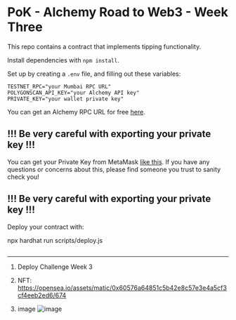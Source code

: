 # PoK - Alchemy Road to Web3 - Week Three

This repo contains a contract that implements tipping functionality.

Install dependencies with `npm install`.

Set up by creating a `.env` file, and filling out these variables:

```
TESTNET_RPC="your Mumbai RPC URL"
POLYGONSCAN_API_KEY="your Alchemy API key"
PRIVATE_KEY="your wallet private key"
```

You can get an Alchemy RPC URL for free [here](https://alchemy.com/?a=roadtoweb3weektwo).

## !!! Be very careful with exporting your private key !!!

You can get your Private Key from MetaMask [like this](https://metamask.zendesk.com/hc/en-us/articles/360015289632-How-to-Export-an-Account-Private-Key).
If you have any questions or concerns about this, please find someone you trust to sanity check you! 

## !!! Be very careful with exporting your private key !!!

Deploy your contract with:

npx hardhat run scripts/deploy.js
```
```
--------------------------------------------------------------------------------

1. Deploy Challenge Week 3

2. NFT: 
https://opensea.io/assets/matic/0x60576a64851c5b42e8c57e3e4a5cf3cf4eeb2ed6/674

3. image
![image](https://user-images.githubusercontent.com/42863568/202237588-c1e38340-7855-48ef-adc1-8a692a219923.png)

